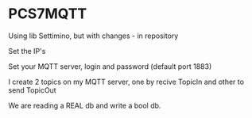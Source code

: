 # PCS7MQTT

Using lib Settimino, but with changes - in repository

Set the IP's

Set your MQTT server, login and password (default port 1883)

I create 2 topics on my MQTT server, one by recive TopicIn and other to send TopicOut

We are reading a REAL db and write a bool db.
